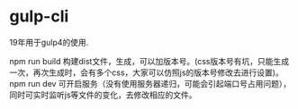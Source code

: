 # gulp-cli

19年用于gulp4的使用.

npm run build 构建dist文件，生成，可以加版本号。(css版本号有坑，只能生成一次，再次生成时，会有多个css，大家可以仿照js的版本号修改去进行设置)。
<br/>
npm run dev 可开启服务（没有使用服务器递归，可能会引起端口号占用问题），同时可实时监听js等文件的变化，去修改相应的文件。
